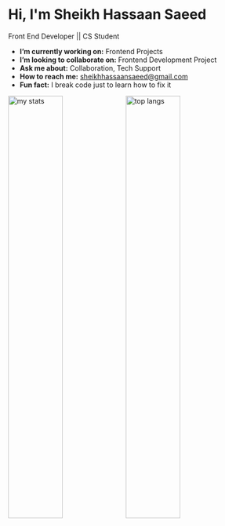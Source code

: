 # Hi, I'm Sheikh Hassaan Saeed
Front End Developer || CS Student



-  **I’m currently working on:** Frontend Projects
-  **I’m looking to collaborate on:** Frontend Development Project
-  **Ask me about:** Collaboration, Tech Support
-  **How to reach me:** sheikhhassaansaeed@gmail.com
-  **Fun fact:** I break code just to learn how to fix it


<img alt="my stats" align="left" width="47%" src="https://github-readme-stats.vercel.app/api?username=sheikh-hassaan-saeed&show_icons=true&rank_icon=github"/>
<img alt="top langs" align="left" width="47%" src="https://github-readme-stats.vercel.app/api/top-langs/?username=sheikh-hassaan-saeed&layout=compact"/>















